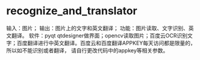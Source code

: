 # recognize_and_translator
输入：图片；
输出：图片上的文字和英文翻译；
功能：图片读取、文字识别、英文翻译。
软件：pyqt qtdesigner做界面；opencv读取图片；百度云OCR识别文字；百度翻译进行中英文翻译。百度云和百度翻译APPKEY每天访问都是限量的，所以如不能识别或者翻译，
请自行更改代码中的appkey等相关参数。
